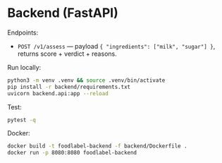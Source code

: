 # Backend (FastAPI)

Endpoints:
- `POST /v1/assess` — payload `{ "ingredients": ["milk", "sugar"] }`, returns score + verdict + reasons.

Run locally:
```bash
python3 -m venv .venv && source .venv/bin/activate
pip install -r backend/requirements.txt
uvicorn backend.api:app --reload
```

Test:
```bash
pytest -q
```

Docker:
```bash
docker build -t foodlabel-backend -f backend/Dockerfile .
docker run -p 8080:8080 foodlabel-backend
```
